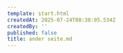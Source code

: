 ```yaml
---
template: start.html
createdAt: 2025-07-24T08:38:05.534Z
createdBy: ''
published: false
title: ander seite.md
---
```



